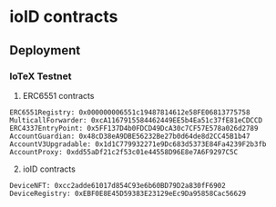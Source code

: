 # ioID contracts

## Deployment

### IoTeX Testnet

1. ERC6551 contracts

```
ERC6551Registry: 0x000000006551c19487814612e58FE06813775758
MulticallForwarder: 0xcA1167915584462449EE5b4Ea51c37fE81eCDCCD
ERC4337EntryPoint: 0x5FF137D4b0FDCD49DcA30c7CF57E578a026d2789
AccountGuardian: 0x48cD38eA9DBE56232Be27b0d64de8d2CC45B1b47
AccountV3Upgradable: 0x1d1C779932271e9Dc683d5373E84Fa4239F2b3fb
AccountProxy: 0xdd55aDf21c2f53c01e44558D96E8e7A6F9297C5C
```

2. ioID contracts

```
DeviceNFT: 0xcc2adde61017d854C93e6b60BD79D2a830fF6902
DeviceRegistry: 0xEBF0E8E45D59383E23129eEc9Da95858Cac56629
```
